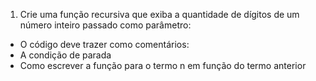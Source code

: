 1. Crie uma função recursiva que exiba a quantidade de dígitos de um número inteiro passado como parâmetro:
- O código deve trazer como comentários:
- A condição de parada
- Como escrever a função para o termo n em função do termo anterior
